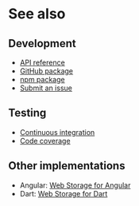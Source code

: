 # See also

## Development
- [API reference](https://dev.belin.io/webstorage.js/api)
- [GitHub package](https://github.com/cedx/webstorage.js/packages)
- [npm package](https://www.npmjs.com/package/@cedx/webstorage)
- [Submit an issue](https://github.com/cedx/webstorage.js/issues)

## Testing
- [Continuous integration](https://github.com/cedx/webstorage.js/actions)
- [Code coverage](https://coveralls.io/github/cedx/webstorage.js)

## Other implementations
- Angular: [Web Storage for Angular](https://dev.belin.io/ngx-webstorage.js)
- Dart: [Web Storage for Dart](https://dev.belin.io/webstorage.dart)
